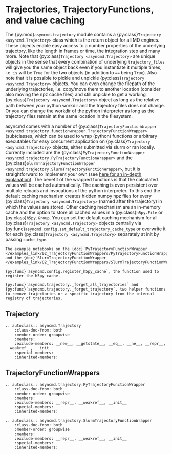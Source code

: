 # Trajectories, TrajectoryFunctions, and value caching

The {py:mod}`asyncmd.trajectory` module contains a {py:class}`Trajectory <asyncmd.Trajectory>` class which is the return object for all MD engines.
These objects enable easy access to a number properties of the underlying trajectory, like the length in frames or time, the integration step and many more.
Note that {py:class}`Trajectory <asyncmd.Trajectory>` are unique objects in the sense that every combination of underlying `trajectory_files` will give you the same object back even if you instantiate it multiple times, i.e. `is` will be `True` for the two objects (in addition to `==` being `True`).
Also note that it is possible to pickle and unpickle {py:class}`Trajectory <asyncmd.Trajectory>` objects.
You can even change the filepath of the underlying trajectories, i.e. copy/move them to another location (consider also moving the npz cache files) and still unpickle to get a working {py:class}`Trajectory <asyncmd.Trajectory>` object as long as the relative path between your python workdir and the trajectory files does not change. Or you can change the workdir of the python interpreter as long as the trajectory files remain at the same location in the filesystem.

asyncmd comes with a number of  {py:class}`TrajectoryFunctionWrapper <asyncmd.trajectory.functionwrapper.TrajectoryFunctionWrapper>` (sub)classes, which can be used to wrap (python) functions or arbitrary executables for easy concurrent application on {py:class}`Trajectory <asyncmd.Trajectory>` objects, either submitted via slurm or ran locally.
Currently included are the {py:class}`PyTrajectoryFunctionWrapper <asyncmd.trajectory.PyTrajectoryFunctionWrapper>` and the {py:class}`SlurmTrajectoryFunctionWrapper <asyncmd.trajectory.SlurmTrajectoryFunctionWrapper>`, but it is straightforward to implement your own (see [here for an in-depth explanation](#extending-asyncmd-trajectoryfunctions)).
The benefit of the wrapped functions is that the calculated values will be cached automatically.
The caching is even persistent over multiple reloads and invocations of the python interpreter.
To this end the default caching mechanism creates hidden numpy npz files for every {py:class}`Trajectory <asyncmd.Trajectory>` (named after the trajectory) in which the values are stored.
Other caching mechanism are an in-memory cache and the option to store all cached values in a {py:class}`h5py.File` or {py:class}`h5py.Group`.
You can set the default caching mechanism for all {py:class}`Trajectory <asyncmd.Trajectory>` objects centrally via {py:func}`asyncmd.config.set_default_trajectory_cache_type` or overwrite it for each {py:class}`Trajectory <asyncmd.Trajectory>` separately at init by passing ``cache_type``.

```{seealso}
The example notebooks on the {doc}`PyTrajectoryFunctionWrapper </examples_link/02_TrajectoryFunctionWrappers/PyTrajectoryFunctionWrapper>` and the {doc}`SlurmTrajectoryFunctionWrapper </examples_link/02_TrajectoryFunctionWrappers/SlurmTrajectoryFunctionWrapper>`.
```

```{seealso}
{py:func}`asyncmd.config.register_h5py_cache`, the function used to register the h5py cache.
```

```{seealso}
{py:func}`asyncmd.trajectory._forget_all_trajectories` and {py:func}`asyncmd.trajectory._forget_trajectory`, two helper functions to remove trajectories or a specific trajectory from the internal registry of trajectories.
```

## Trajectory

```{eval-rst}
.. autoclass:: asyncmd.Trajectory
    :class-doc-from: both
    :member-order: groupwise
    :members:
    :exclude-members: __new__, __getstate__, __eq__, __ne__, __repr__, __weakref__, __init__
    :special-members:
    :inherited-members:
```

## TrajectoryFunctionWrappers

```{eval-rst}
.. autoclass:: asyncmd.trajectory.PyTrajectoryFunctionWrapper
    :class-doc-from: both
    :member-order: groupwise
    :members:
    :exclude-members: __repr__, __weakref__, __init__
    :special-members:
    :inherited-members:
```

```{eval-rst}
.. autoclass:: asyncmd.trajectory.SlurmTrajectoryFunctionWrapper
    :class-doc-from: both
    :member-order: groupwise
    :members:
    :exclude-members: __repr__, __weakref__, __init__
    :special-members:
    :inherited-members:
```
